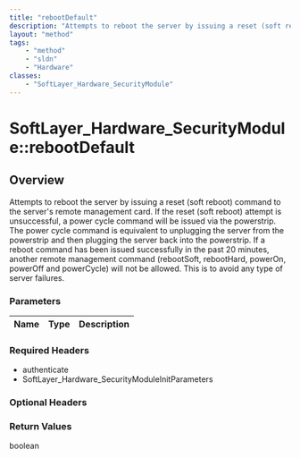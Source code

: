 ```yaml
---
title: "rebootDefault"
description: "Attempts to reboot the server by issuing a reset (soft reboot) command to the server's remote management card. If the re... "
layout: "method"
tags:
    - "method"
    - "sldn"
    - "Hardware"
classes:
    - "SoftLayer_Hardware_SecurityModule"
---
```

# SoftLayer_Hardware_SecurityModule::rebootDefault
## Overview 
Attempts to reboot the server by issuing a reset (soft reboot) command to the server's remote management card. If the reset (soft reboot) attempt is unsuccessful, a power cycle command will be issued via the powerstrip. The power cycle command is equivalent to unplugging the server from the powerstrip and then plugging the server back into the powerstrip.  If a reboot command has been issued successfully in the past 20 minutes, another remote management command (rebootSoft, rebootHard, powerOn, powerOff and powerCycle) will not be allowed.  This is to avoid any type of server failures. 

### Parameters 
|Name | Type | Description |
| --- | --- | --- |


### Required Headers
* authenticate
* SoftLayer_Hardware_SecurityModuleInitParameters

### Optional Headers

### Return Values
boolean

